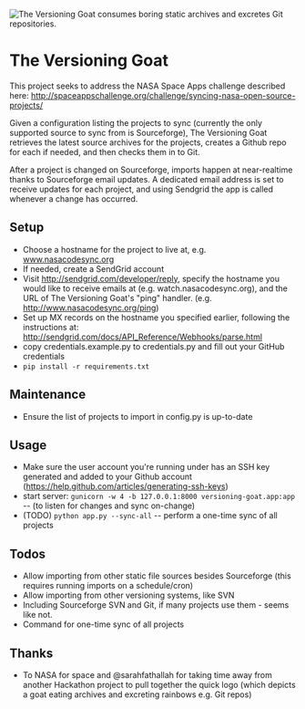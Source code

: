 ![The Versioning Goat consumes boring static archives and excretes Git repositories.](https://raw.github.com/VersioningGoat/versioning-goat/master/logo.png)


The Versioning Goat
====================

This project seeks to address the NASA Space Apps challenge described here:
http://spaceappschallenge.org/challenge/syncing-nasa-open-source-projects/

Given a configuration listing the projects to sync (currently the only supported
source to sync from is Sourceforge), The Versioning Goat retrieves the latest
source archives for the projects, creates a Github repo for each if needed, and then
checks them in to Git.

After a project is changed on Sourceforge, imports happen at near-realtime thanks to
Sourceforge email updates.  A dedicated email address is set to receive updates for
each project, and using Sendgrid the app is called whenever a change has occurred.


Setup
------

 * Choose a hostname for the project to live at, e.g. www.nasacodesync.org
 * If needed, create a SendGrid account
 * Visit http://sendgrid.com/developer/reply, specify the hostname you would like
      to receive emails at (e.g. watch.nasacodesync.org), and the URL of The Versioning
      Goat's "ping" handler. (e.g. http://www.nasacodesync.org/ping)
 * Set up MX records on the hostname you specified earlier, following the instructions at:
     http://sendgrid.com/docs/API_Reference/Webhooks/parse.html
 * copy credentials.example.py to credentials.py and fill out your GitHub credentials
 * `pip install -r requirements.txt`



Maintenance
------------

 * Ensure the list of projects to import in config.py is up-to-date


Usage
------

 * Make sure the user account you're running under has an SSH key generated and
      added to your Github account (https://help.github.com/articles/generating-ssh-keys)
 * start server: `gunicorn -w 4 -b 127.0.0.1:8000 versioning-goat.app:app` -- (to listen for changes and sync on-change)
 * (TODO) `python app.py --sync-all` -- perform a one-time sync of all projects


Todos
------

 * Allow importing from other static file sources besides Sourceforge (this
    requires running imports on a schedule/cron)
 * Allow importing from other versioning systems, like SVN
  * Including Sourceforge SVN and Git, if many projects use them - seems like not.
 * Command for one-time sync of all projects


Thanks
-------

 * To NASA for space and @sarahfathallah for taking time away from another Hackathon
    project to pull together the quick logo (which depicts a goat eating archives
    and excreting rainbows e.g. Git repos)

